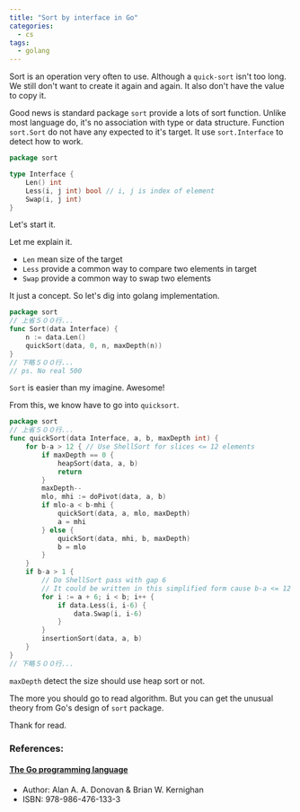 ```yaml
---
title: "Sort by interface in Go"
categories:
  - cs
tags:
  - golang
---
```


Sort is an operation very often to use.
Although a `quick-sort` isn't too long. We still don't want to create it again and again.
It also don't have the value to copy it.

Good news is standard package `sort` provide a lots of sort function.
Unlike most language do, it's no association with type or data structure.
Function `sort.Sort` do not have any expected to it's target.
It use `sort.Interface` to detect how to work.

```go
package sort

type Interface {
    Len() int
    Less(i, j int) bool // i, j is index of element
    Swap(i, j int)
}
```

Let's start it.

<script src="https://gist.github.com/dannypsnl/1f4a59834aae245d3a9bc1613a26650b.js"></script>

Let me explain it.

- `Len` mean size of the target
- `Less` provide a common way to compare two elements in target
- `Swap` provide a common way to swap two elements

It just a concept. So let's dig into golang implementation.

```go
package sort
// 上省５００行...
func Sort(data Interface) {
  	n := data.Len()
  	quickSort(data, 0, n, maxDepth(n))
}
// 下略５００行...
// ps. No real 500
```

`Sort` is easier than my imagine. Awesome!

From this, we know have to go into `quicksort`.

```go
package sort
// 上省５００行...
func quickSort(data Interface, a, b, maxDepth int) {
  	for b-a > 12 { // Use ShellSort for slices <= 12 elements
  		if maxDepth == 0 {
  			heapSort(data, a, b)
  			return
  		}
  		maxDepth--
  		mlo, mhi := doPivot(data, a, b)
  		if mlo-a < b-mhi {
  			quickSort(data, a, mlo, maxDepth)
  			a = mhi
  		} else {
  			quickSort(data, mhi, b, maxDepth)
  			b = mlo
  		}
  	}
  	if b-a > 1 {
  		// Do ShellSort pass with gap 6
  		// It could be written in this simplified form cause b-a <= 12
  		for i := a + 6; i < b; i++ {
  			if data.Less(i, i-6) {
  				data.Swap(i, i-6)
  			}
  		}
  		insertionSort(data, a, b)
  	}
}
// 下略５００行...
```

`maxDepth` detect the size should use heap sort or not.

The more you should go to read algorithm. But you can get the unusual theory from Go's design of `sort` package.

Thank for read.

### References:

#### [The Go programming language](http://www.gopl.io/)

- Author: Alan A. A. Donovan & Brian W. Kernighan
- ISBN: 978-986-476-133-3
